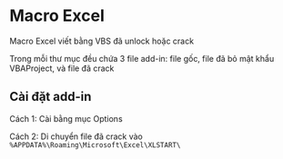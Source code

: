 # Macro Excel

Macro Excel viết bằng VBS đã unlock hoặc crack

Trong mỗi thư mục đều chứa 3 file add-in: file gốc, file đã bỏ mật khẩu VBAProject, và file đã crack

## Cài đặt add-in

Cách 1: Cài bằng mục Options

Cách 2: Di chuyển file đã crack vào `%APPDATA%\Roaming\Microsoft\Excel\XLSTART\`
